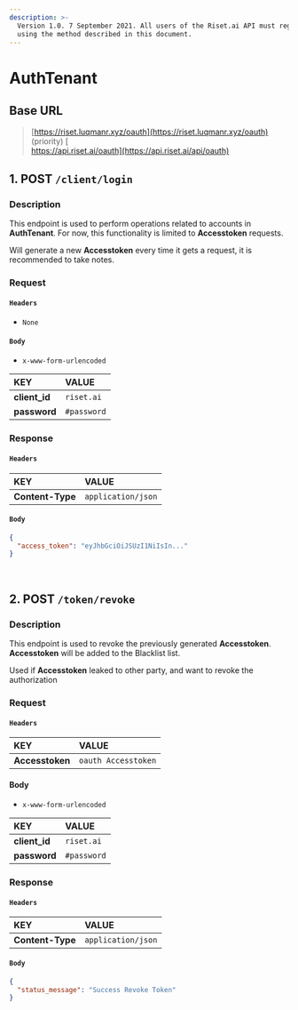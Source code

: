 ```yaml
---
description: >-
  Version 1.0. 7 September 2021. All users of the Riset.ai API must register
  using the method described in this document.
---
```


# AuthTenant

## **Base URL**

> [https://riset.luqmanr.xyz/oauth](https://riset.luqmanr.xyz/oauth) \(priority\) [  
> https://api.riset.ai/oauth](https://api.riset.ai/api/oauth)

## **1. POST `/client/login`**

### **Description**

This endpoint is used to perform operations related to accounts in **AuthTenant**. For now, this functionality is limited to **Accesstoken** requests.

Will generate a new **Accesstoken** every time it gets a request, it is recommended to take notes.

### **Request**

#### **`Headers`**

* `None`

#### **`Body`**

* `x-www-form-urlencoded`

| KEY | VALUE |
| :--- | :--- |
| **client_id** | `riset.ai` |
| **password** | `#password` |

### **Response**

#### **`Headers`**
| KEY | VALUE |
| :--- | :--- |
| **Content-Type** | `application/json` |

#### **`Body`**

```json
{
  "access_token": "eyJhbGciOiJSUzI1NiIsIn..."
}
```
<br>


## **2. POST `/token/revoke`**

### **Description**

This endpoint is used to revoke the previously generated **Accesstoken**. **Accesstoken** will be added to the Blacklist list.

Used if **Accesstoken** leaked to other party, and want to revoke the authorization

### **Request**

#### **`Headers`**

| KEY | VALUE |
| :--- | :--- |
| **Accesstoken** | `oauth Accesstoken` |

#### Body

* `x-www-form-urlencoded`

| KEY | VALUE |
| :--- | :--- |
| **client\_id** | `riset.ai` |
| **password** | `#password` |

### **Response**

#### **`Headers`**
| KEY | VALUE |
| :--- | :--- |
| **Content-Type** | `application/json` |

#### **`Body`**

```json
{
  "status_message": "Success Revoke Token"
}
```

